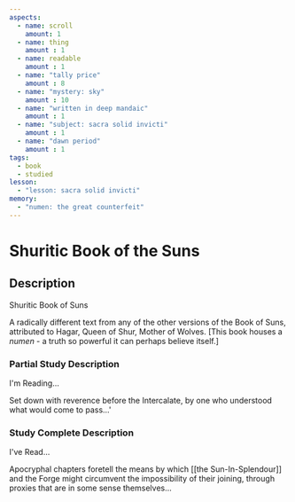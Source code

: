 ```yaml
---
aspects: 
  - name: scroll
    amount: 1
  - name: thing
    amount : 1
  - name: readable
    amount : 1
  - name: "tally price"
    amount : 8
  - name: "mystery: sky"
    amount : 10
  - name: "written in deep mandaic"
    amount : 1
  - name: "subject: sacra solid invicti"
    amount : 1
  - name: "dawn period"
    amount : 1
tags:
  - book
  - studied
lesson:
  - "lesson: sacra solid invicti"
memory:
  - "numen: the great counterfeit"
---
```


# Shuritic Book of the Suns

## Description
Shuritic Book of Suns

A radically different text from any of the other versions of the Book of Suns, attributed to Hagar, Queen of Shur, Mother of Wolves. [This book houses a <i>numen</i> - a truth so powerful it can perhaps believe itself.]
### Partial Study Description
I'm Reading...

Set down with reverence before the Intercalate, by one who understood what would come to pass…'
### Study Complete Description
I've Read...

Apocryphal chapters foretell the means by which [[the Sun-In-Splendour]] and the Forge might circumvent the impossibility of their joining, through proxies that are in some sense themselves…